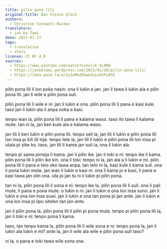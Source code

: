 ```yaml
---
title: pilin pona lili
original-title: Das kleine Glück
authors:
  - Christine Sinnwell-Backes
translators:
  - jan Ke Tami
date: 2021-01-17
tags:
  - translation
  - story
license: CC BY 4.0
sources:
  - https://www.youtube.com/watch?v=5xlck-IL80Q
  - https://janketami.wordpress.com/2021/01/20/pilin-pona-lili/
  - https://seka.pona.la/w/2y1eMa3D3weZuioX5FLAtK
---
```


<!-- jan pona mi li sitelen e toki kepeken toki Tosi. ona li wile e ni: mi pali e sitelen tawa kepeken toki ona. pali pi sitelen tawa li pini la, jan pona ante mi li wile e ni: mi ante toki e ni kepeken toki Kanse. mi ante toki la, mi ante toki e ni kepeken toki pona kin. -->

pilin pona lili li lon poka nasin. ona li lukin e jan. jan li tawa li lukin ala e pilin pona lili. jan li wile e pilin pona suli.

pilin pona lili li wile e ni: jan li lukin e ona. pilin pona lili li pana e kasi kule. taso jan li lukin ala li anpa noka e kasi.

tenpo wan la, pilin pona lili li pana e kalama waso. taso ilo tawa li kalama mute. tan ni la, jan ken kute ala e kalama waso.

jan lili li ken lukin e pilin pona lili. tenpo seli la, jan lili li lukin e pilin pona lili lon insa pi kili lili loje. tenpo lete la, jan lili li lukin e pilin pona lili lon insa pi utala pi sike ko. taso, jan lili li kama jan suli la, ona li lukin ala.

tenpo pi sama pimeja li kama. jan li pilin ike. jan li toki e ni: tenpo ike li kama. pilin pona lili li pilin ike kin. ona li toki: tenpo ni la, jan ala a li lukin e mi. pilin pona lili li pana e telo oko tawa anpa. tan telo ni la, kasi kule li kama suli. ona li pona lukin mute. jan wan li lukin e kasi ni. ona li kama jo e kasi, li pana e kasi tawa jan olin ona. uta pi jan tu ni li lukin pi pilin pona.

tan ni la, pilin pona lili li sona e ni: tenpo ike la, pilin pona lili li suli. ona li pali mute, li pana e pona mute. o lukin e ni: jan li lukin e ona lon insa suno. jan li lukin e ona lon insa suwi. jan li lukin e ona tan pona pi jan ante. jan li lukin e ona lon insa pi lipu sitelen tan jan ante.

jan li pilin pona la, pilin pona lili li pilin pi pona mute. tenpo pi pilin pona lili la, jan li toki e ni: tenpo pona li kama.

taso, tan tenpo kama la, pilin pona lili li wile sona e ni: tenpo pona la, jan li lukin ala lukin e mi? ante la, jan li wile ala wile e pilin pona suli taso?

ni la, o pana e toki tawa wile sona ona.

